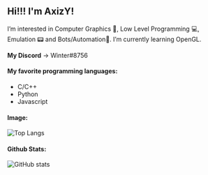## Hi!!! I'm AxizY!

I’m interested in Computer Graphics 🔺, Low Level Programming 💻, Emulation 📟 and Bots/Automation🤖.
I’m currently learning OpenGL.

**My Discord** -> Winter#8756

#### My favorite programming languages:
  - C/C++
  - Python
  - Javascript

#### Image:
![Top Langs](https://github-readme-stats.vercel.app/api/top-langs/?username=axizy&theme=cobalt)

#### Github Stats:
![GitHub stats](https://github-readme-stats.vercel.app/api?username=axizy&show_icons=true&layout=compact&theme=cobalt&hideborder=true)
